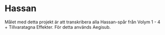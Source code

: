 Hassan
======

Målet med detta projekt är att transkribera alla Hassan-spår från Volym 1 - 4 + Tillvaratagna Effekter.
För detta används Aegisub.

